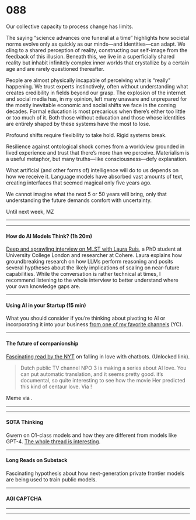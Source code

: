 # 088

Our collective capacity to process change has limits.

The saying “science advances one funeral at a time” highlights how societal norms evolve only as quickly as our minds—and identities—can adapt. We cling to a shared perception of reality, constructing our self-image from the feedback of this illusion. Beneath this, we live in a superficially shared reality but inhabit infinitely complex inner worlds that crystallize by a certain age and are rarely questioned thereafter.

People are almost physically incapable of perceiving what is “really” happening. We trust experts instinctively, often without understanding what creates credibility in fields beyond our grasp. The explosion of the internet and social media has, in my opinion, left many unaware and unprepared for the mostly inevitable economic and social shifts we face in the coming decades. Formal education is most precarious when there’s either too little or too much of it. Both those without education and those whose identities are entirely shaped by these systems have the most to lose.

Profound shifts require flexibility to take hold. Rigid systems break.

Resilience against ontological shock comes from a worldview grounded in lived experience and trust that there’s more than we perceive. Materialism is a useful metaphor, but many truths—like consciousness—defy explanation.

What artificial \(and other forms of\) intelligence will do to us depends on how we receive it. Language models have absorbed vast amounts of text, creating interfaces that seemed magical only five years ago.

We cannot imagine what the next 5 or 50 years will bring, only that understanding the future demands comfort with uncertainty.

Until next week,
MZ

* * *

* * *

#### How do AI Models Think? \(1h 20m\)

[Deep and sprawling interview on MLST with Laura Ruis](https://www.youtube.com/watch?v=14DXtvRJeNU), a PhD student at University College London and researcher at Cohere. Laura explains how groundbreaking research on how LLMs perform reasoning and posits several hyptheses about the likely implications of scaling on near-future capabilities. While the conversation is rather technical at times, I recommend listening to the whole interview to better understand where your own knowledge gaps are.

* * *

#### Using AI in your Startup \(15 min\)

What you should consider if you’re thinking about pivoting to AI or incorporating it into your business [from one of my favorite channels](https://www.youtube.com/watch?v=7Kt9ugD3bGQ) \(YC\).

* * *

#### The future of companionship

[Fascinating read by the NYT](https://www.nytimes.com/2025/01/15/technology/ai-chatgpt-boyfriend-companion.html?unlocked_article_code=1.pU4.eEzc.YQip6wn0F2F1&smid=url-sharehttps://www.nytimes.com/2025/01/15/technology/ai-chatgpt-boyfriend-companion.html?unlocked_article_code=1.pU4.eEzc.YQip6wn0F2F1&smid=url-share) on falling in love with chatbots. \(Unlocked link\).

> Dutch public TV channel NPO 3 is making a series about AI love. You can put automatic translation, and it seems pretty good. it’s documental, so quite interesting to see how the movie Her predicted this kind of centaur love. Via \!

Meme via .

* * *

* * *

#### SOTA Thinking

Gwern on O1-class models and how they are different from models like GPT-4. [The whole thread is interesting](https://www.lesswrong.com/posts/HiTjDZyWdLEGCDzqu/implications-of-the-inference-scaling-paradigm-for-ai-safety).

* * *

#### Long Reads on Substack

Fascinating hypothesis about how next-generation private frontier models are being used to train public models.

* * *

#### AGI CAPTCHA

* * *

* * *